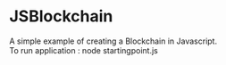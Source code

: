 # JSBlockchain

A simple example of creating a Blockchain in Javascript.</br>
To run application : node startingpoint.js
